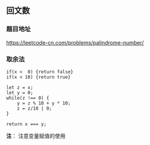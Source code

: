 ## 回文数

### 题目地址   
https://leetcode-cn.com/problems/palindrome-number/ 


### 取余法
  
```   
if(x <  0) {return false}
if(x < 10) {return true}

let z = x;
let y = 0;
while(z !== 0) {
    y = z % 10 + y * 10;
    z = z/10 | 0; 
}
    
return x === y;

```

**注**： 注意变量赋值的使用